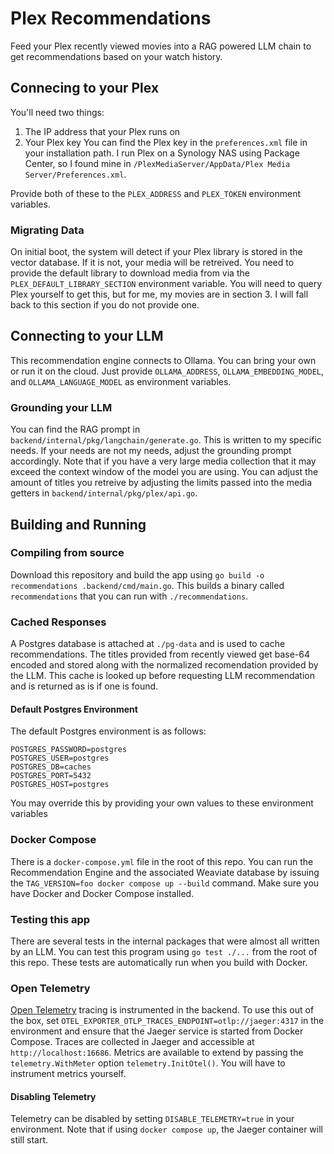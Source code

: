 # Plex Recommendations
Feed your Plex recently viewed movies into a RAG powered LLM chain to get recommendations based on your watch history.

## Connecing to your Plex
You'll need two things:
1. The IP address that your Plex runs on
2. Your Plex key
You can find the Plex key in the `preferences.xml` file in your installation path.
I run Plex on a Synology NAS using Package Center, so I found mine in 
`/PlexMediaServer/AppData/Plex Media Server/Preferences.xml`. 

Provide both of these to the `PLEX_ADDRESS` and `PLEX_TOKEN` environment variables.

### Migrating Data 
On initial boot, the system will detect if your Plex library is stored in the vector
database. If it is not, your media will be retreived. You need to provide the default
library to download media from via the `PLEX_DEFAULT_LIBRARY_SECTION` environment 
variable. You will need to query Plex yourself to get this, but for me, my movies are
in section 3. I will fall back to this section if you do not provide one.

## Connecting to your LLM
This recommendation engine connects to Ollama. You can bring your own or 
run it on the cloud. Just provide `OLLAMA_ADDRESS`, `OLLAMA_EMBEDDING_MODEL`, and `OLLAMA_LANGUAGE_MODEL` as 
environment variables. 

### Grounding your LLM
You can find the RAG prompt in `backend/internal/pkg/langchain/generate.go`. This is 
written to my specific needs. If your needs are not my needs, adjust the 
grounding prompt accordingly. Note that if you have a very large media collection
that it may exceed the context window of the model you are using. You can 
adjust the amount of titles you retreive by adjusting the limits passed into
the media getters in `backend/internal/pkg/plex/api.go`. 

## Building and Running
### Compiling from source
Download this repository and build the app using 
`go build -o recommendations .backend/cmd/main.go`. This builds a binary called
`recommendations` that you can run with `./recommendations`. 

### Cached Responses
A Postgres database is attached at `./pg-data` and is used to cache recommendations. 
The titles provided from recently viewed get base-64 encoded and stored along
with the normalized recomendation provided by the LLM. This cache is looked up 
before requesting LLM recommendation and is returned as is if one is found.

#### Default Postgres Environment
The default Postgres environment is as follows:
```
POSTGRES_PASSWORD=postgres
POSTGRES_USER=postgres
POSTGRES_DB=caches
POSTGRES_PORT=5432
POSTGRES_HOST=postgres
```
You may override this by providing your own values to these environment
variables


### Docker Compose
There is a `docker-compose.yml` file in the root of this repo. You can run
the Recommendation Engine and the associated Weaviate database by issuing the
`TAG_VERSION=foo docker compose up --build` command. Make sure you have 
Docker and Docker Compose installed. 

### Testing this app
There are several tests in the internal packages that were almost all written by 
an LLM. You can test this program using `go test ./...` from the root of this repo. These tests are automatically run when you build with Docker.

### Open Telemetry 
[Open Telemetry](https://opentelemetry.io/docs/what-is-opentelemetry/) tracing is instrumented in the backend. To use this out of the
box, set `OTEL_EXPORTER_OTLP_TRACES_ENDPOINT=otlp://jaeger:4317` in the environment and ensure that the Jaeger service
is started from Docker Compose. Traces are collected in Jaeger and accessible at `http://localhost:16686`. Metrics are 
available to extend by passing the `telemetry.WithMeter` option `telemetry.InitOtel()`. You will have to instrument 
metrics yourself. 

#### Disabling Telemetry
Telemetry can be disabled by setting `DISABLE_TELEMETRY=true` in your environment. Note that if using `docker compose up`, the 
Jaeger container will still start. 